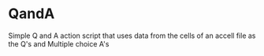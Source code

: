 QandA
=====

Simple Q and A action script that uses data from the cells of an accell file as the Q's and Multiple choice A's
